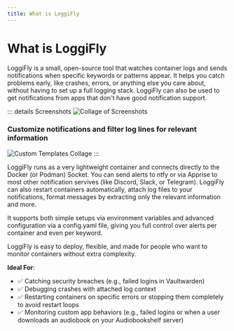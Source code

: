 ```yaml
---
title: What is LoggiFly
---
```


# What is LoggiFly 

LoggiFly is a small, open-source tool that watches container logs and sends notifications when specific keywords or patterns appear. It helps you catch problems early, like crashes, errors, or anything else you care about, without having to set up a full logging stack.
LoggiFly can also be used to get notifications from apps that don't have good notification support. 

::: details Screenshots
![Collage of Screenshots](/collage.png)

### Customize notifications and filter log lines for relevant information

![Custom Templates Collage](/template_collage.png)
:::


LoggiFly runs as a very lightweight container and connects directly to the Docker (or Podman) Socket. You can send alerts to ntfy or via Apprise to most other notification servives (like Discord, Slack, or Telegram). LoggiFly can also restart containers automatically, attach log files to your notifications, format messages by extracting only the relevant information and more.

It supports both simple setups via environment variables and advanced configuration via a config.yaml file, giving you full control over alerts per container and even per keyword.

LoggiFly is easy to deploy, flexible, and made for people who want to monitor containers without extra complexity.

**Ideal For**:
- ✅ Catching security breaches (e.g., failed logins in Vaultwarden)
- ✅ Debugging crashes with attached log context
- ✅ Restarting containers on specific errors or stopping them completely to avoid restart loops
- ✅ Monitoring custom app behaviors (e.g., failed logins or when a user downloads an audiobook on your Audiobookshelf server)
